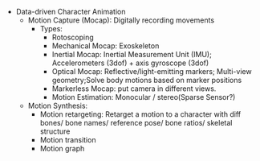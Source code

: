 - Data-driven Character Animation
  - Motion Capture (Mocap): Digitally recording movements
    - Types: 
      - Rotoscoping
      - Mechanical Mocap: Exoskeleton
      - Inertial Mocap: Inertial Measurement Unit (IMU); Accelerometers (3dof) + axis gyroscope (3dof)
      - Optical Mocap: Reflective/light-emitting markers; Multi-view geometry;Solve body motions based on marker positions
      - Markerless Mocap: put camera in different views.
      - Motion Estimation: Monocular / stereo(Sparse Sensor?)
  - Motion Synthesis:
    - Motion retargeting: Retarget a motion to a character with diff bones/ bone names/ reference pose/ bone ratios/ skeletal structure
    - Motion transition
    - Motion graph